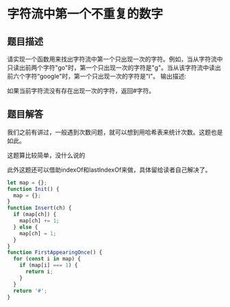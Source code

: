 # 字符流中第一个不重复的数字

## 题目描述

请实现一个函数用来找出字符流中第一个只出现一次的字符。例如，当从字符流中只读出前两个字符"go"时，第一个只出现一次的字符是"g"。当从该字符流中读出前六个字符“google"时，第一个只出现一次的字符是"l"。
输出描述:

如果当前字符流没有存在出现一次的字符，返回#字符。

## 题目解答

我们之前有讲过，一般遇到次数问题，就可以想到用哈希表来统计次数。这题也是如此。

这题算比较简单，没什么说的

此外这题还可以借助indexOf和lastIndexOf来做，具体留给读者自己解决了。

```javascript
let map = {};
function Init() {
  map = {};
}
function Insert(ch) {
  if (map[ch]) {
    map[ch] += 1;
  } else {
    map[ch] = 1;
  }
}
function FirstAppearingOnce() {
  for (const i in map) {
    if (map[i] === 1) {
      return i;
    }
  }
  return '#';
}
```